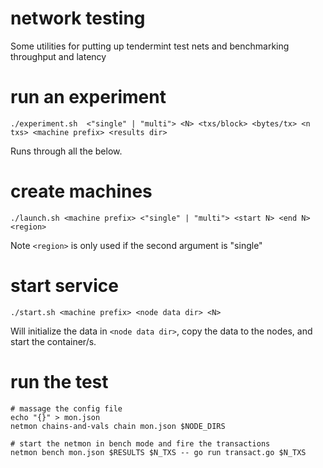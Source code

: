 # network testing

Some utilities for putting up tendermint test nets and benchmarking throughput and latency

# run an experiment

`./experiment.sh  <"single" | "multi"> <N> <txs/block> <bytes/tx> <n txs> <machine prefix> <results dir>`

Runs through all the below.

# create machines

`./launch.sh <machine prefix> <"single" | "multi"> <start N> <end N> <region>`

Note `<region>` is only used if the second argument is "single"

# start service

`./start.sh <machine prefix> <node data dir> <N>`

Will initialize the data in `<node data dir>`, copy the data to the nodes, and start the container/s.

# run the test


```
# massage the config file
echo "{}" > mon.json
netmon chains-and-vals chain mon.json $NODE_DIRS

# start the netmon in bench mode and fire the transactions
netmon bench mon.json $RESULTS $N_TXS -- go run transact.go $N_TXS
```





